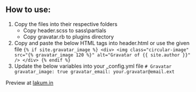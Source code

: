 ## How to use:

1. Copy the files into their respective folders
	- Copy header.scss to sass\partials
	- Copy gravatar.rb to plugins directory
2. Copy and paste the below HTML tags into header.html or use the given file
		``
		{% if site.gravatar_image %}
		  <div>
			<img class="circular-image" src="{% gravatar_image 120 %}" alt="Gravatar of {{ site.author }}" />
		  </div>
		 {% endif %}
		``
3. Update the below variables into your _config.yml file
		``
		# Gravatar
		gravatar_image: true
		gravatar_email: your.gravatar@email.ext
		``

Preview at [lakum.in](http://www.lakum.in)